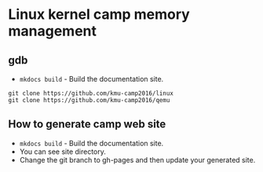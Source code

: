 # Linux kernel camp memory management 

## gdb

* `mkdocs build` - Build the documentation site.
```info
git clone https://github.com/kmu-camp2016/linux
git clone https://github.com/kmu-camp2016/qemu
```

## How to generate camp web site

* `mkdocs build` - Build the documentation site.
* You can see site directory.
* Change the git branch to gh-pages and then update your generated site. 

